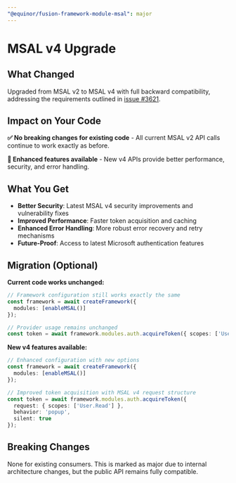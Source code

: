 ```yaml
---
"@equinor/fusion-framework-module-msal": major
---
```


# MSAL v4 Upgrade

## What Changed

Upgraded from MSAL v2 to MSAL v4 with full backward compatibility, addressing the requirements outlined in [issue #3621](https://github.com/equinor/fusion-framework/issues/3621).

## Impact on Your Code

**✅ No breaking changes for existing code** - All current MSAL v2 API calls continue to work exactly as before.

**🚀 Enhanced features available** - New v4 APIs provide better performance, security, and error handling.

## What You Get

- **Better Security**: Latest MSAL v4 security improvements and vulnerability fixes
- **Improved Performance**: Faster token acquisition and caching
- **Enhanced Error Handling**: More robust error recovery and retry mechanisms
- **Future-Proof**: Access to latest Microsoft authentication features

## Migration (Optional)

**Current code works unchanged:**
```typescript
// Framework configuration still works exactly the same
const framework = await createFramework({
  modules: [enableMSAL()]
});

// Provider usage remains unchanged
const token = await framework.modules.auth.acquireToken({ scopes: ['User.Read'] });
```

**New v4 features available:**
```typescript
// Enhanced configuration with new options
const framework = await createFramework({
  modules: [enableMSAL()]
});

// Improved token acquisition with MSAL v4 request structure
const token = await framework.modules.auth.acquireToken({ 
  request: { scopes: ['User.Read'] },
  behavior: 'popup',
  silent: true 
});
```

## Breaking Changes

None for existing consumers. This is marked as major due to internal architecture changes, but the public API remains fully compatible.
